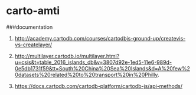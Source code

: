 # carto-amti

###documentation
1. http://academy.cartodb.com/courses/cartodbjs-ground-up/createvis-vs-createlayer/

2. http://multilayer.cartodb.io/multilayer.html?u=csis&t=table_2016_islands_db&v=3807d92e-1ed5-11e6-989d-0e5db1731f59&tt=South%20China%20Sea%20Islands&d=A%20few%20datasets%20related%20to%20transport%20in%20Philly.

3. https://docs.cartodb.com/cartodb-platform/cartodb-js/api-methods/
